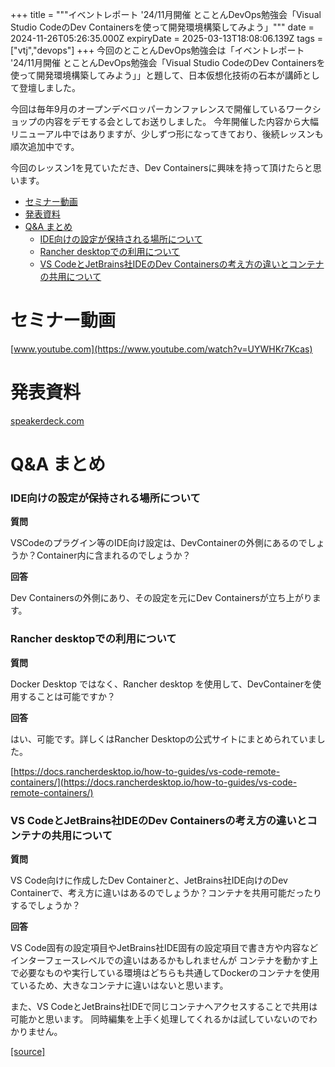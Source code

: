 +++
title = """イベントレポート '24/11月開催 とことんDevOps勉強会「Visual Studio CodeのDev Containersを使って開発環境構築してみよう」"""
date = 2024-11-26T05:26:35.000Z
expiryDate = 2025-03-13T18:08:06.139Z
tags = ["vtj","devops"]
+++
今回のとことんDevOps勉強会は「イベントレポート '24/11月開催 とことんDevOps勉強会「Visual Studio CodeのDev Containersを使って開発環境構築してみよう」」と題して、日本仮想化技術の石本が講師として登壇しました。

今回は毎年9月のオープンデベロッパーカンファレンスで開催しているワークショップの内容をデモする会としてお送りしました。 今年開催した内容から大幅リニューアル中ではありますが、少しずつ形になってきており、後続レッスンも順次追加中です。

今回のレッスン1を見ていただき、Dev Containersに興味を持って頂けたらと思います。

*   [セミナー動画](#セミナー動画)
*   [発表資料](#発表資料)
*   [Q&A まとめ](#QA-まとめ)
    *   [IDE向けの設定が保持される場所について](#IDE向けの設定が保持される場所について)
    *   [Rancher desktopでの利用について](#Rancher-desktopでの利用について)
    *   [VS CodeとJetBrains社IDEのDev Containersの考え方の違いとコンテナの共用について](#VS-CodeとJetBrains社IDEのDev-Containersの考え方の違いとコンテナの共用について)

セミナー動画
======

[www.youtube.com](https://www.youtube.com/watch?v=UYWHKr7Kcas)

発表資料
====

[speakerdeck.com](https://speakerdeck.com/devops_vtj/11yue-kai-cui-visual-studio-codenodev-containerswoshi-tutekai-fa-huan-jing-gou-zhu-sitemiyou)

Q&A まとめ
=======

### IDE向けの設定が保持される場所について

**質問**

VSCodeのプラグイン等のIDE向け設定は、DevContainerの外側にあるのでしょうか？Container内に含まれるのでしょうか？

**回答**

Dev Containersの外側にあり、その設定を元にDev Containersが立ち上がります。

### Rancher desktopでの利用について

**質問**

Docker Desktop ではなく、Rancher desktop を使用して、DevContainerを使用することは可能ですか？

**回答**

はい、可能です。詳しくはRancher Desktopの公式サイトにまとめられていました。

[https://docs.rancherdesktop.io/how-to-guides/vs-code-remote-containers/](https://docs.rancherdesktop.io/how-to-guides/vs-code-remote-containers/)

### VS CodeとJetBrains社IDEのDev Containersの考え方の違いとコンテナの共用について

**質問**

VS Code向けに作成したDev Containerと、JetBrains社IDE向けのDev Containerで、考え方に違いはあるのでしょうか？コンテナを共用可能だったりするでしょうか？

**回答**

VS Code固有の設定項目やJetBrains社IDE固有の設定項目で書き方や内容などインターフェースレベルでの違いはあるかもしれませんが コンテナを動かす上で必要なものや実行している環境はどちらも共通してDockerのコンテナを使用ているため、大きなコンテナに違いはないと思います。

また、VS CodeとJetBrains社IDEで同じコンテナへアクセスすることで共用は可能かと思います。 同時編集を上手く処理してくれるかは試していないのでわかりません。

[[source]](https://devops-blog.virtualtech.jp/entry/20241126/1732598795)
